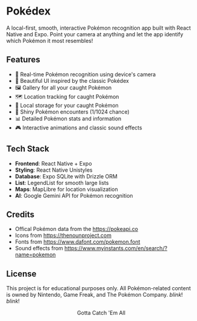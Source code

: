 # Pokédex

A local-first, smooth, interactive Pokémon recognition app built with React Native and Expo. Point your camera at anything and let the app identify which Pokémon it most resembles!

## Features

- 🎥 Real-time Pokémon recognition using device's camera
- 📱 Beautiful UI inspired by the classic Pokédex
- 🖼️ Gallery for all your caught Pokémon
- 🗺️ Location tracking for caught Pokémon
- 💾 Local storage for your caught Pokémon
- 🌟 Shiny Pokémon encounters (1/1024 chance)
- 📊 Detailed Pokémon stats and information
- 🎮 Interactive animations and classic sound effects

## Tech Stack

- **Frontend**: React Native + Expo
- **Styling**: React Native Unistyles
- **Database**: Expo SQLite with Drizzle ORM
- **List**: LegendList for smooth large lists
- **Maps**: MapLibre for location visualization
- **AI**: Google Gemini API for Pokémon recognition

## Credits

- Offical Pokémon data from the https://pokeapi.co
- Icons from https://thenounproject.com
- Fonts from https://www.dafont.com/pokemon.font
- Sound effects from https://www.myinstants.com/en/search/?name=pokemon

## License

This project is for educational purposes only. All Pokémon-related content is owned by Nintendo, Game Freak, and The Pokémon Company. _blink_! _blink_!

<p align="center">Gotta Catch 'Em All</p>
